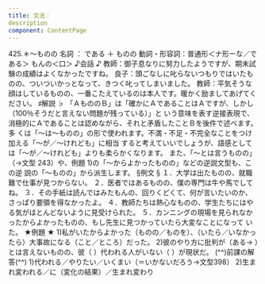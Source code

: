 ```yaml
---
title: 文法：
description
component: ContentPage
---
```



425.＊～ものの
名詞 ： である ＋ ものの
動詞・形容詞：普通形＜ナ形ーな／である＞ もんの＜口＞
♪会話 ♪
教師：御子息なりに努力したようですが、期末試験の成績はよくなかったですね。 良子：頭ごなしに叱らないつもりではいたものの、ついついかっとなって、きつく叱ってしまいました。 教師：平気そうな顔はしているものの、一番こたえているのは本人です。暖かく励ましてあげてください。
♯解説 ♭
「ＡもののＢ」は「確かにＡであることはＡですが、しかし（100％そうだと言えない問題が残っている）」と いう意味を表す逆接表現で、消極的にＡであることは認めながら、それと矛盾したことＢを後件で述べます。多 くは「～は～ものの」の形で使われます。不満・不足・不完全なことをつけ加える「～が／～けれども」に相当 すると考えていいでしょうが、語感としては「～が／～けれども」よりも柔らかくなります。
また、「～とは言うものの」（→文型 243）や、例題 1)の「～からよかったものの」などの逆説文型も、この逆 説の「～ものの」から派生します。
§例文 §
１．大学は出たものの、就職難で仕事が見つからない。
２．医者ではあるものの、僕の専門は牛や馬でしてね。
３．その手紙は読んではみたもんの、回りくどくて、何が言いたいのか、さっぱり要領を得なかったよ。
４．教師たちは熱心なものの、学生たちにはやる気がほとんどないように見受けられた。
５．カンニングの現場を見られなかったからよかったものの、もし先生に見つかっていたら大変なことになって いた。
★例題 ★
1)私がいたからよかった（ものの／ものを）、（いたら／いなかったら）大事故になる（こと／ところ）だった。
2)彼のやり方に批判が（ある→ ）とは言えないものの、彼（ ）代われる人がいない（ ）が現状だ。
(^^)前課の解答(^^)
1)代われる／やりたい／いくまい（＝いかないだろう→文型398）
2)生まれ変われる／に（変化の結果）／生まれ変わり
